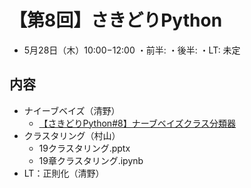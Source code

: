 # 【第8回】さきどりPython

* 5月28日（木）10:00−12:00
・前半: 
・後半: 
・LT: 未定
## 内容
* ナイーブベイズ（清野）
  * [【さきどりPython#8】ナーブベイズクラス分類器](https://bdarc.net/naive-bayes-classifer/)
* クラスタリング（村山）
  * 19クラスタリング.pptx
  * 19章クラスタリング.ipynb
* LT：正則化（清野）
